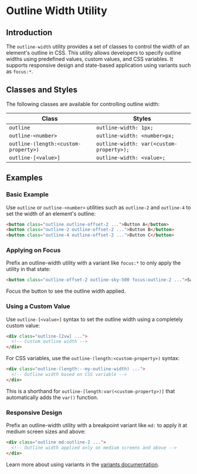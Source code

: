 # Outline Width Utility

## Introduction
The `outline-width` utility provides a set of classes to control the width of an element's outline in CSS. This utility allows developers to specify outline widths using predefined values, custom values, and CSS variables. It supports responsive design and state-based application using variants such as `focus:*`.

## Classes and Styles
The following classes are available for controlling outline width:

| Class | Styles |
|--------|----------------------------------|
| `outline` | `outline-width: 1px;` |
| `outline-<number>` | `outline-width: <number>px;` |
| `outline-(length:<custom-property>)` | `outline-width: var(<custom-property>);` |
| `outline-[<value>]` | `outline-width: <value>;` |

## Examples

### Basic Example
Use `outline` or `outline-<number>` utilities such as `outline-2` and `outline-4` to set the width of an element's outline:

```html
<button class="outline outline-offset-2 ...">Button A</button>
<button class="outline-2 outline-offset-2 ...">Button B</button>
<button class="outline-4 outline-offset-2 ...">Button C</button>
```

### Applying on Focus
Prefix an outline-width utility with a variant like `focus:*` to only apply the utility in that state:

```html
<button class="outline-offset-2 outline-sky-500 focus:outline-2 ...">Save Changes</button>
```
Focus the button to see the outline width applied.

### Using a Custom Value
Use `outline-[<value>]` syntax to set the outline width using a completely custom value:

```html
<div class="outline-[2vw] ...">
  <!-- Custom outline width -->
</div>
```

For CSS variables, use the `outline-(length:<custom-property>)` syntax:

```html
<div class="outline-(length:--my-outline-width) ...">
  <!-- Outline width based on CSS variable -->
</div>
```
This is a shorthand for `outline-[length:var(<custom-property>)]` that automatically adds the `var()` function.

### Responsive Design
Prefix an outline-width utility with a breakpoint variant like `md:` to apply it at medium screen sizes and above:

```html
<div class="outline md:outline-2 ...">
  <!-- Outline width applied only on medium screens and above -->
</div>
```

Learn more about using variants in the [variants documentation](#).

